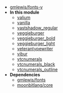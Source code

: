 - [gmlewis/fonts-v](gmlewis/fonts-v/)
- **In this module**
  - [valium](gmlewis/fonts-v/valium/members)
  - [vanilla](gmlewis/fonts-v/vanilla/members)
  - [vastshadow\_regular](gmlewis/fonts-v/vastshadow_regular/members)
  - [veggieburger](gmlewis/fonts-v/veggieburger/members)
  - [veggieburger\_bold](gmlewis/fonts-v/veggieburger_bold/members)
  - [veggieburger\_light](gmlewis/fonts-v/veggieburger_light/members)
  - [veterantypewriter](gmlewis/fonts-v/veterantypewriter/members)
  - [vibur](gmlewis/fonts-v/vibur/members)
  - [vtcnumerals](gmlewis/fonts-v/vtcnumerals/members)
  - [vtcnumerals\_black](gmlewis/fonts-v/vtcnumerals_black/members)
  - [vtcnumerals\_outline](gmlewis/fonts-v/vtcnumerals_outline/members)
- **Dependencies**
  - [gmlewis/fonts](gmlewis/fonts/)
  - [moonbitlang/core](moonbitlang/core/)